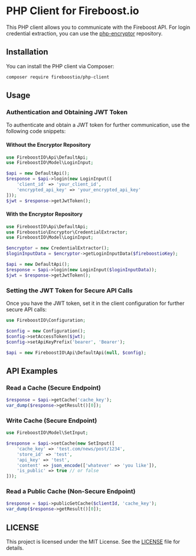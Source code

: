 # PHP Client for Fireboost.io

This PHP client allows you to communicate with the Fireboost API. For login credential extraction, you can use the [php-encryptor](https://github.com/fireboostio/php-encryptor) repository.

## Installation

You can install the PHP client via Composer:
```bash
composer require fireboostio/php-client
```

## Usage

### Authentication and Obtaining JWT Token

To authenticate and obtain a JWT token for further communication, use the following code snippets:

#### Without the Encryptor Repository

```PHP
use FireboostIO\Api\DefaultApi;
use FireboostIO\Model\LoginInput;

$api = new DefaultApi();
$response = $api->login(new LoginInput([
    'client_id' => 'your_client_id',
    'encrypted_api_key' => 'your_encrypted_api_key'
]));
$jwt = $response->getJwtToken();
```

#### With the Encryptor Repository

```PHP
use FireboostIO\Api\DefaultApi;
use Fireboostio\Encryptor\CredentialExtractor;
use FireboostIO\Model\LoginInput;

$encryptor = new CredentialExtractor();
$loginInputData = $encryptor->getLoginInputData($fireboostioKey);

$api = new DefaultApi();
$response = $api->login(new LoginInput($loginInputData));
$jwt = $response->getJwtToken();
```

### Setting the JWT Token for Secure API Calls

Once you have the JWT token, set it in the client configuration for further secure API calls:

```PHP
use FireboostIO\Configuration;

$config = new Configuration();
$config->setAccessToken($jwt);
$config->setApiKeyPrefix('bearer', 'Bearer');

$api = new FireboostIO\Api\DefaultApi(null, $config);
```

## API Examples

### Read a Cache (Secure Endpoint)
```PHP
$response = $api->getCache('cache_key');
var_dump($response->getResult()[0]);
```

### Write Cache (Secure Endpoint)
```PHP
use FireboostIO\Model\SetInput;

$response = $api->setCache(new SetInput([
    'cache_key' => 'test.com/news/post/1234',
    'store_id' => 'test',
    'api_key' => 'test',
    'content' => json_encode(['whatever' => 'you like']),
    'is_public' => true // or false
]));
```

### Read a Public Cache (Non-Secure Endpoint)
```PHP
$response = $api->publicGetCache($clientId, 'cache_key');
var_dump($response->getResult()[0]);
```

## LICENSE

This project is licensed under the MIT License. See the [LICENSE](https://github.com/fireboostio/php-client/blob/main/LICENSE) file for details.

